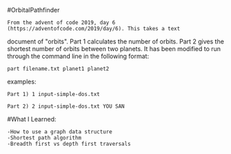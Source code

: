 #OrbitalPathfinder

	From the advent of code 2019, day 6 (https://adventofcode.com/2019/day/6). This takes a text
document of "orbits". Part 1 calculates the number of orbits. Part 2 gives the shortest number of 
orbits between two planets. It has been modified to run through the command line in the following 
format:

	part filename.txt planet1 planet2

examples:

	Part 1) 1 input-simple-dos.txt

	Part 2) 2 input-simple-dos.txt YOU SAN

#What I Learned:

	-How to use a graph data structure
	-Shortest path algorithm
	-Breadth first vs depth first traversals
	